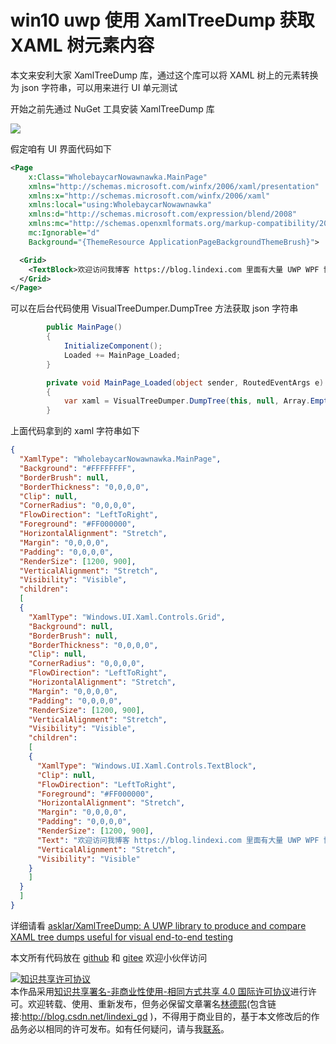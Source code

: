 
# win10 uwp 使用 XamlTreeDump 获取 XAML 树元素内容

本文来安利大家 XamlTreeDump 库，通过这个库可以将 XAML 树上的元素转换为 json 字符串，可以用来进行 UI 单元测试

<!--more-->


<!-- CreateTime:2021/5/8 9:03:58 -->


<!-- 发布 -->

开始之前先通过 NuGet 工具安装 XamlTreeDump 库

<!-- ![](image/win10 uwp 使用 XamlTreeDump 获取 XAML 树元素内容/win10 uwp 使用 XamlTreeDump 获取 XAML 树元素内容0.png) -->

![](http://cdn.lindexi.site/lindexi%2F20215896206650.jpg)

假定咱有 UI 界面代码如下

```xml
<Page
    x:Class="WholebaycarNowawnawka.MainPage"
    xmlns="http://schemas.microsoft.com/winfx/2006/xaml/presentation"
    xmlns:x="http://schemas.microsoft.com/winfx/2006/xaml"
    xmlns:local="using:WholebaycarNowawnawka"
    xmlns:d="http://schemas.microsoft.com/expression/blend/2008"
    xmlns:mc="http://schemas.openxmlformats.org/markup-compatibility/2006"
    mc:Ignorable="d"
    Background="{ThemeResource ApplicationPageBackgroundThemeBrush}">

  <Grid>
    <TextBlock>欢迎访问我博客 https://blog.lindexi.com 里面有大量 UWP WPF 博客</TextBlock>
  </Grid>
</Page>
```

可以在后台代码使用 VisualTreeDumper.DumpTree 方法获取 json 字符串

```csharp
        public MainPage()
        {
            InitializeComponent();
            Loaded += MainPage_Loaded;
        }

        private void MainPage_Loaded(object sender, RoutedEventArgs e)
        {
            var xaml = VisualTreeDumper.DumpTree(this, null, Array.Empty<string>(), new AttachedProperty[0]);
        }
```


上面代码拿到的 xaml 字符串如下

```json
{
  "XamlType": "WholebaycarNowawnawka.MainPage",
  "Background": "#FFFFFFFF",
  "BorderBrush": null,
  "BorderThickness": "0,0,0,0",
  "Clip": null,
  "CornerRadius": "0,0,0,0",
  "FlowDirection": "LeftToRight",
  "Foreground": "#FF000000",
  "HorizontalAlignment": "Stretch",
  "Margin": "0,0,0,0",
  "Padding": "0,0,0,0",
  "RenderSize": [1200, 900],
  "VerticalAlignment": "Stretch",
  "Visibility": "Visible",
  "children": 
  [
  {
    "XamlType": "Windows.UI.Xaml.Controls.Grid",
    "Background": null,
    "BorderBrush": null,
    "BorderThickness": "0,0,0,0",
    "Clip": null,
    "CornerRadius": "0,0,0,0",
    "FlowDirection": "LeftToRight",
    "HorizontalAlignment": "Stretch",
    "Margin": "0,0,0,0",
    "Padding": "0,0,0,0",
    "RenderSize": [1200, 900],
    "VerticalAlignment": "Stretch",
    "Visibility": "Visible",
    "children": 
    [
    {
      "XamlType": "Windows.UI.Xaml.Controls.TextBlock",
      "Clip": null,
      "FlowDirection": "LeftToRight",
      "Foreground": "#FF000000",
      "HorizontalAlignment": "Stretch",
      "Margin": "0,0,0,0",
      "Padding": "0,0,0,0",
      "RenderSize": [1200, 900],
      "Text": "欢迎访问我博客 https://blog.lindexi.com 里面有大量 UWP WPF 博客",
      "VerticalAlignment": "Stretch",
      "Visibility": "Visible"
    }
    ]
  }
  ]
}
```

详细请看 [asklar/XamlTreeDump: A UWP library to produce and compare XAML tree dumps useful for visual end-to-end testing](https://github.com/asklar/XamlTreeDump )

本文所有代码放在 [github](https://github.com/lindexi/lindexi_gd/tree/dbf7f4a71f7717f4b3a920968082320766c9ae2e/WholebaycarNowawnawka) 和 [gitee](https://gitee.com/lindexi/lindexi_gd/tree/dbf7f4a71f7717f4b3a920968082320766c9ae2e/WholebaycarNowawnawka) 欢迎小伙伴访问





<a rel="license" href="http://creativecommons.org/licenses/by-nc-sa/4.0/"><img alt="知识共享许可协议" style="border-width:0" src="https://licensebuttons.net/l/by-nc-sa/4.0/88x31.png" /></a><br />本作品采用<a rel="license" href="http://creativecommons.org/licenses/by-nc-sa/4.0/">知识共享署名-非商业性使用-相同方式共享 4.0 国际许可协议</a>进行许可。欢迎转载、使用、重新发布，但务必保留文章署名[林德熙](http://blog.csdn.net/lindexi_gd)(包含链接:http://blog.csdn.net/lindexi_gd )，不得用于商业目的，基于本文修改后的作品务必以相同的许可发布。如有任何疑问，请与我[联系](mailto:lindexi_gd@163.com)。